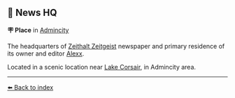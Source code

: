 ## 📰 News HQ

**🪧 Place** in [Admincity](/admincity.md)

The headquarters of [Zeithalt Zeitgeist](/zeithalt_zeitgeist.md) newspaper and primary residence of its owner and editor [Alexx](/alexx.md).

Located in a scenic location near [Lake Corsair](/lake_corsair.md), in Admincity area.


----------
[⬅️ Back to index](/index.md#3820_s)